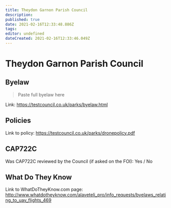```yaml
---
title: Theydon Garnon Parish Council
description: 
published: true
date: 2021-02-16T12:33:48.886Z
tags: 
editor: undefined
dateCreated: 2021-02-16T12:33:46.049Z
---
```


# Theydon Garnon Parish Council


## Byelaw
> Paste full byelaw here

Link:
https://testcouncil.co.uk/parks/byelaw.html

## Policies
Link to policy:
https://testcouncil.co.uk/parks/dronepolicy.pdf

## CAP722C

Was CAP722C reviewed by the Council (if asked on the FOI): Yes / No

## What Do They Know

Link to WhatDoTheyKnow.com page:
http://www.whatdotheyknow.com/alaveteli_pro/info_requests/byelaws_relating_to_uav_flights_469

